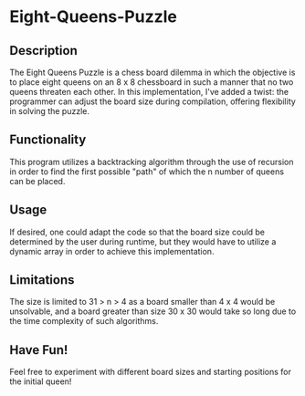 # Eight-Queens-Puzzle

## Description
The Eight Queens Puzzle is a chess board dilemma in which the objective is to place eight queens on an 8 x 8 chessboard in such a manner that no two queens threaten each other. In this implementation, I've added a twist: the programmer can adjust the board size during compilation, offering flexibility in solving the puzzle.

## Functionality
This program utilizes a backtracking algorithm through the use of recursion in order to find the first possible "path" of which the n number of queens can be placed.

## Usage
If desired, one could adapt the code so that the board size could be determined by the user during runtime, but they would have to utilize a dynamic array in order to achieve this implementation.

## Limitations
The size is limited to 31 > n > 4 as a board smaller than 4 x 4 would be unsolvable, and a board greater than size 30 x 30 would take so long due to the time complexity of such algorithms.

## Have Fun!
Feel free to experiment with different board sizes and starting positions for the initial queen!
